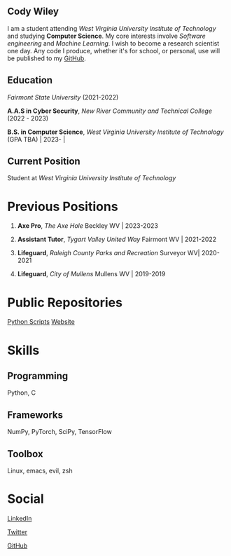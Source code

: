 ## Cody Wiley

I am a student attending _West Virginia University Institute of Technology_ and studying **Computer Science**. My core interests involve _Software engineering_ and _Machine Learning_. I wish to become a research scientist one day. Any code I produce, whether it's for school, or personal, use will be published to my [GitHub](https://github.com/cwiley02).

## Education

*Fairmont State University* (2021-2022)

**A.A.S in Cyber Security**, *New River Community and Technical College* (2022 - 2023)

**B.S. in Computer Science**, *West Virginia University Institute of Technology* (GPA TBA) | 2023- |


## Current Position

Student at *West Virginia University Institute of Technology*


# Previous Positions

1. **Axe Pro**, *The Axe Hole* Beckley WV | 2023-2023

2. **Assistant Tutor**, *Tygart Valley United Way* Fairmont WV | 2021-2022

3. **Lifeguard**, *Raleigh County Parks and Recreation* Surveyor WV| 2020-2021

4. **Lifeguard**, *City of Mullens* Mullens WV | 2019-2019

# Public Repositories

[Python Scripts](https://github.com/cwiley02/Python-Scripts)
[Website](https://github.com/cwiley02/cwiley02.github.io)

# Skills
## Programming
Python, C

## Frameworks
NumPy, PyTorch, SciPy, TensorFlow

## Toolbox

Linux, emacs, evil, zsh
# Social

[LinkedIn](https://www.linkedin.com/in/cody-wiley-30b678209/)

[Twitter](https://twitter.com/cwiley2002)

[GitHub](https://github.com/cwiley02)
